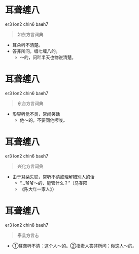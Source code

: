 # 耳聋缠八
er3 lon2 chin6 baeh7
> 如东方言词典
- 耳朵听不清楚。
- 答非所问，缠七缠八的。
  - ～的，问吖半天也朆说清楚。

# 耳聋缠八
er3 lon2 chin6 baeh7
> 东台方言词典
- 形容听觉不灵，常闹笑话
  - 他～的，不要同他啰唆。

# 耳聋缠八
er3 lon2 chin6 baeh7
> 兴化方言词典
- 由于耳朵失聪，常听不清或理解错别人的话
  - “…爷爷～的，能管什么？”（马春阳
  - 《陈大年一家人》）

# 耳聋缠八
er3 lon2 chin8 baeh7
> 泰县方言志
- ①耳聋听不清：这个人～的。②指责人答非所问：你这人～的。
